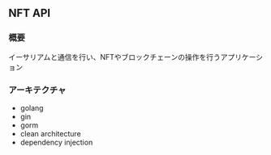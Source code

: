 ## NFT API
### 概要
イーサリアムと通信を行い、NFTやブロックチェーンの操作を行うアプリケーション
### アーキテクチャ
- golang
- gin
- gorm
- clean architecture
- dependency injection
